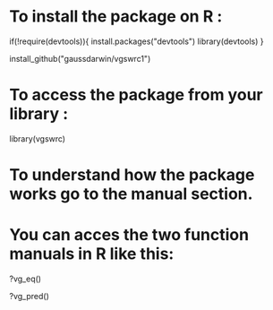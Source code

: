 # To install the package on R :

if(!require(devtools)){
    install.packages("devtools")
    library(devtools)
}

install_github("gaussdarwin/vgswrc1")

# To access the package from your library :

library(vgswrc)

# To understand how the package works go to the manual section.
# You can acces the two function manuals in R like this:

?vg_eq()

?vg_pred()

